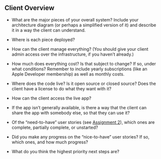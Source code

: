 ## Client Overview



- What are the major pieces of your overall system? Include your architecture diagram (or perhaps a simplified version of it) and describe it in a way the client can understand.



- Where is each piece deployed?
- How can the client manage everything? (You should give your client admin access over the infrastructure, if you haven’t already.)
- How much does everything cost? Is that subject to change? If so, under what conditions? Remember to include yearly subscriptions (like an Apple Developer membership) as well as monthly costs.
- Where does the code live? Is it open source or closed source? Does the client have a license to do what they want with it?
- How can the client access the live app?
- If the app isn’t generally available, is there a way that the client can share the app with somebody else, so that they can use it?
- Of the “need-to-have” user stories (see [Assignment 2](https://comp523.cs.unc.edu/user-stories/)), which ones are complete, partially complete, or unstarted?
- Did you make any progress on the “nice-to-have” user stories? If so, which ones, and how much progress?
- What do you think the highest priority next steps are?